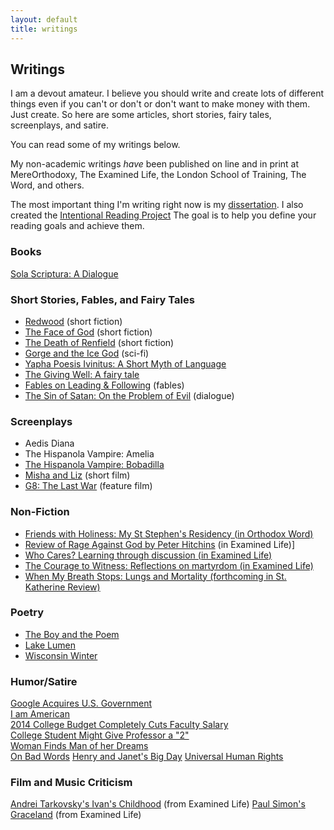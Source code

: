 ```yaml
---
layout: default
title: writings
---
```


## Writings #

I am a devout amateur. I believe you should write and create lots of different things even if you can't or don't or don't want to make money with them. Just create. So here are some articles, short stories, fairy tales, screenplays, and satire. 

You can read some of my writings below. 

My non-academic writings *have* been published on line and in print at MereOrthodoxy, The Examined Life, the London School of Training, The Word, and others. 

The most important thing I'm writing right now is my [dissertation](http://circularreason.github.io/phd). I also created the [Intentional Reading Project](http://www.readingintentionally.com/)  The goal is to help you define your reading goals and achieve them. 


### Books
[Sola Scriptura: A Dialogue](http://www.amazon.com/Sola-Scriptura-Dialogue-Keith-Buhler-ebook/dp/B009N27L12/ref=sr_1_9?ie=UTF8&qid=1401301911&sr=8-9&keywords=sola+scriptura)
 
### Short Stories, Fables, and Fairy Tales ##

* [Redwood](https://drive.google.com/file/d/0B0CYQDZ8AWu8WVctVV9Oak1DcU0/view) (short fiction)
* [The Face of God](https://docs.google.com/document/d/1TQkpG_2A_wPZ_OxhGfQP8L1r1h81c8m1JT0Hobhvg2Q/edit) (short fiction)
* [The Death of Renfield](https://drive.google.com/file/d/0B0CYQDZ8AWu8cEVHZFVCSUxydjA/view) (short fiction)​
* [Gorge and the Ice God](https://drive.google.com/file/d/0B0CYQDZ8AWu8MWFFa09BZmViOUU/view) (sci-fi)
* [Yapha Poesis Ivinitus: A Short Myth of Language​](https://drive.google.com/file/d/0B0CYQDZ8AWu8cEZNaWxxOGwtR00/view)
* [The Giving Well: A fairy tale](https://drive.google.com/file/d/0B0CYQDZ8AWu8WE9OODRiRFRkR3c/view)
* [Fables on Leading & Following](https://drive.google.com/file/d/0B0CYQDZ8AWu8bnd1bE50MGJ0NzA/view)  (fables) 
* [The Sin of Satan: On the Problem of Evil](http://circularreason.github.io/sin-of-satan) (dialogue)


### Screenplays
* Aedis Diana  
* The Hispanola Vampire: Amelia 
* [The Hispanola Vampire: Bobadilla](https://drive.google.com/open?id=0B0CYQDZ8AWu8dTR2ZzNweGJCSkU)
* [Misha and Liz](https://drive.google.com/file/d/0B0CYQDZ8AWu8NHRLNWgxMGtMZWM/view) (short film)  
* [G8: The Last War](https://drive.google.com/file/d/0B0CYQDZ8AWu8VXY4ejBXVmxPY2s/view) (feature film)

### Non-Fiction
* [Friends with Holiness: My St Stephen's Residency (in Orthodox Word)](http://www.antiochian.org/content/friends-holiness-my-st-stephen%E2%80%99s-residency)
* [Review of Rage Against God by Peter Hitchins]() (in Examined Life)]
* [Who Cares? Learning through discussion (in Examined Life)](http://wheatstoneministries.squarespace.com/tel/who-cares-forget-it.html)
* [The Courage to Witness: Reflections on martyrdom (in Examined Life)](http://wheatstoneministries.squarespace.com/tel/the-courage-to-witness.html)
* [When My Breath Stops: Lungs and Mortality (forthcoming in St. Katherine Review)](https://drive.google.com/file/d/0B0CYQDZ8AWu8WFktT3ZCMjFxMVU/view)

### Poetry
* [The Boy and the Poem](https://drive.google.com/file/d/0B0CYQDZ8AWu8T29IR3pNX0VKVGs/view?usp=sharing)
* [Lake Lumen](https://docs.google.com/document/d/1NPjF3Yekd8yXa7gdSKl1WLabjETC4AzWBPnzEfX4s_U/edit)
* [Wisconsin Winter](https://drive.google.com/file/d/0B0CYQDZ8AWu8bkZ4a1ZDS0gzUk0/view)
 
### Humor/Satire
[Google Acquires U.S. Government](https://drive.google.com/file/d/0B0CYQDZ8AWu8RTN5bHdIUUFvV1U/view)  
[I am American](https://drive.google.com/file/d/0B0CYQDZ8AWu8S1BiSWxGUG5LWEE/view)  
[2014 College Budget Completely Cuts Faculty Salary](http://ukcolonel.com/2014-budget-revealed-faculty-salaries-completely-cut/)  
[College Student Might Give Professor a "2"](http://ukcolonel.com/uk-student-might-rate-professor-as-a-2/)  
[Woman Finds Man of her Dreams](https://drive.google.com/file/d/0B0CYQDZ8AWu8MXRnaTJza0lTR1k/view)  
[On Bad Words](http://circularreason.github.io/bad-words)
[Henry and Janet's Big Day](https://drive.google.com/file/d/0B0CYQDZ8AWu8V2JvZlhTcFNXLXc/view)
[Universal Human Rights](http://keithbuhler.com/rights/)
 
### Film and Music Criticism
[Andrei Tarkovsky's Ivan's Childhood](http://wheatstoneministries.squarespace.com/tel/ivans-childhood-an-andrei-tarkovsky-film.html) (from Examined Life)
[Paul Simon's Graceland](http://wheatstoneministries.squarespace.com/tel/graceland-reflections-on-paul-simons-greatest-album.html) (from Examined Life)

